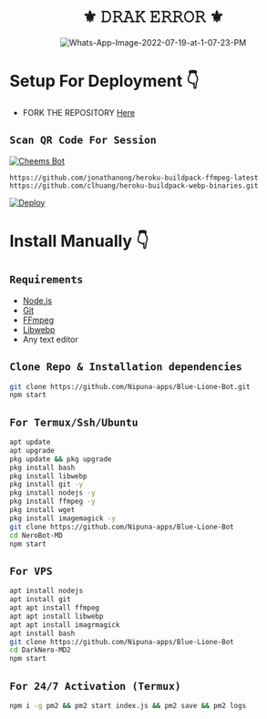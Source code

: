 <h1 align="center"> ⚜ 𝙳𝚁𝙰𝙺 𝙴𝚁𝚁𝙾𝚁 ⚜<br></h1>
<p align="center">
<img src="https://i.ibb.co/xjDHhtt/lv-0-20220918155017-unscreen.gif" alt="Whats-App-Image-2022-07-19-at-1-07-23-PM" border="0">



# Setup For Deployment 👇

- FORK THE REPOSITORY [Here](https://github.com/Nipuna-apps/Blue-Lione-Bot/fork)

## `Scan QR Code For Session`
[![Cheems Bot](https://repl.it/badge/github/quiec/whatsasena)](https://replit.com/@nipunarangana/Blue-Lione-Bot?v=1)

 

```
https://github.com/jonathanong/heroku-buildpack-ffmpeg-latest
https://github.com/clhuang/heroku-buildpack-webp-binaries.git
```

[![Deploy](https://www.herokucdn.com/deploy/button.svg)](https://heroku.com/deploy)
  

 
 
# Install Manually 👇
## `Requirements`
* [Node.js](https://nodejs.org/en/)
* [Git](https://git-scm.com/downloads)
* [FFmpeg](https://github.com/BtbN/FFmpeg-Builds/releases/download/autobuild-2020-12-08-13-03/ffmpeg-n4.3.1-26-gca55240b8c-win64-gpl-4.3.zip)
* [Libwebp](https://developers.google.com/speed/webp/download)
* Any text editor
## `Clone Repo & Installation dependencies`
```bash
git clone https://github.com/Nipuna-apps/Blue-Lione-Bot.git
npm start
```
## `For Termux/Ssh/Ubuntu`
```bash
apt update
apt upgrade
pkg update && pkg upgrade
pkg install bash
pkg install libwebp
pkg install git -y
pkg install nodejs -y 
pkg install ffmpeg -y 
pkg install wget
pkg install imagemagick -y
git clone https://github.com/Nipuna-apps/Blue-Lione-Bot
cd NeroBot-MD
npm start
```
## `For VPS`
```bash
apt install nodejs 
apt install git 
apt apt install ffmpeg 
apt apt install libwebp 
apt apt install imagrmagick
apt install bash
git clone https://github.com/Nipuna-apps/Blue-Lione-Bot
cd DarkNero-MD2
npm start
```
## `For 24/7 Activation (Termux)`
```bash
npm i -g pm2 && pm2 start index.js && pm2 save && pm2 logs
```

 

